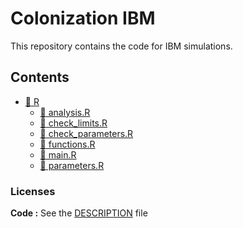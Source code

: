 
<!-- README.md is generated from README.Rmd. Please edit that file -->

# Colonization IBM

This repository contains the code for IBM simulations.

## Contents

- [:file_folder: R](R)
  - [:page_facing_up: analysis.R]()
  - [:page_facing_up: check_limits.R]()
  - [:page_facing_up: check_parameters.R]()
  - [:page_facing_up: functions.R]()
  - [:page_facing_up: main.R]()
  - [:page_facing_up: parameters.R]()

### Licenses

**Code :** See the [DESCRIPTION](DESCRIPTION) file
